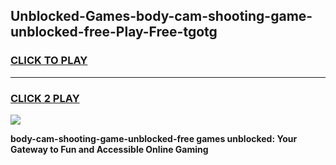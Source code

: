 
## Unblocked-Games-body-cam-shooting-game-unblocked-free-Play-Free-tgotg
<h3>
<a href="https://premium76.site?title=body-cam-shooting-game-unblocked-free&ref=22A">CLICK TO PLAY</a></h3>
<hr>

<h3>
<a href="https://premium76.site?title=body-cam-shooting-game-unblocked-free&ref=22A">CLICK 2 PLAY</a>
  
</h3>

<a href="https://premium76.site?title=body-cam-shooting-game-unblocked-free&ref=22A"><img src="https://clearcache.store/games.png"></a>


**body-cam-shooting-game-unblocked-free games unblocked: Your Gateway to Fun and Accessible Online Gaming**
